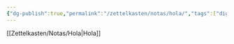 ```yaml
---
{"dg-publish":true,"permalink":"/zettelkasten/notas/hola/","tags":["digital-garden","gardenEntry"]}
---
```



[[Zettelkasten/Notas/Hola\|Hola]]